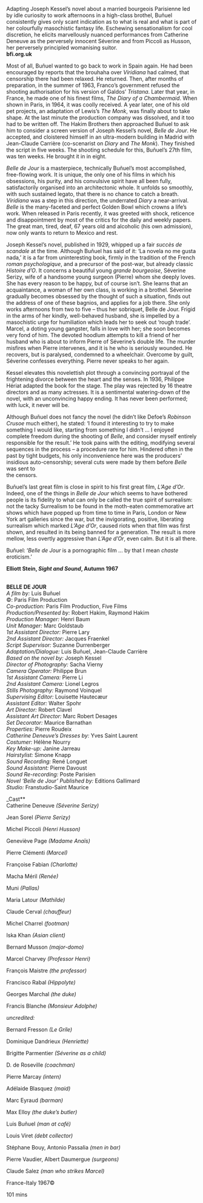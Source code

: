 
Adapting Joseph Kessel’s novel about a married bourgeois Parisienne led by idle curiosity to work afternoons in a high-class brothel, Buñuel consistently gives only scant indication as to what is real and what is part of her colourfully masochistic fantasy life. Eschewing sensationalism for cool discretion, he elicits marvellously nuanced performances from Catherine Deneuve as the perversely innocent Séverine and from Piccoli as Husson, her perversely principled womanising suitor.  
**bfi.org.uk**

Most of all, Buñuel wanted to go back to work in Spain again. He had been encouraged by reports that the brouhaha over _Viridiana_ had calmed, that censorship there had been relaxed. He returned. Then, after months of preparation, in the summer of 1963, Franco’s government refused the shooting authorisation for his version of Galdos’ _Tristana_. Later that year, in France, he made one of his finest films, _The Diary of a Chambermaid_. When shown in Paris, in 1964, it was coolly received. A year later, one of his old pet projects, an adaptation of Lewis’s _The Monk_, was finally about to take shape. At the last minute the production company was dissolved, and it too had to be written off. The Hakim Brothers then approached Buñuel to ask him to consider a screen version of Joseph Kessel’s novel, _Belle de Jour_. He accepted, and cloistered himself in an ultra-modern building in Madrid with Jean-Claude Carrière (co-scenarist on _Diary_ and _The Monk_). They finished the script in five weeks. The shooting schedule for this, Buñuel’s 27th film, was ten weeks. He brought it in in eight.

_Belle de Jour_ is a masterpiece, technically Buñuel’s most accomplished, free-flowing work. It is unique, the only one of his films in which his obsessions, his purity, and his convulsive spirit have all been fully, satisfactorily organised into an architectonic whole. It unfolds so smoothly, with such sustained legato, that there is no chance to catch a breath. _Viridiana_ was a step in this direction, the underrated _Diary_ a near-arrival. _Belle_ is the many-faceted and perfect Golden Bowl which crowns a life’s work. When released in Paris recently, it was greeted with shock, reticence and disappointment by most of the critics for the daily and weekly papers. The great man, tired, deaf, 67 years old and alcoholic (his own admission), now only wants to return to Mexico and rest.

Joseph Kessel’s novel, published in 1929, whipped up a fair _succès de scandale_ at the time. Although Buñuel has said of it: ‘La novela no me gusta nada,’ it is a far from uninteresting book, firmly in the tradition of the French _roman psychologique_, and a precursor of the post-war, but already classic _Histoire d’O_. It concerns a beautiful young _grande bourgeoise_, Séverine Serizy, wife of a handsome young surgeon (Pierre) whom she deeply loves. She has every reason to be happy, but of course isn’t. She learns that an acquaintance, a woman of her own class, is working in a brothel. Séverine gradually becomes obsessed by the thought of such a situation, finds out the address of one of these bagnios, and applies for a job there. She only works afternoons from two to five – thus her sobriquet, Belle de Jour. Frigid in the arms of her kindly, well-behaved husband, she is impelled by a masochistic urge for humiliation which leads her to seek out ‘rough trade’. Marcel, a doting young gangster, falls in love with her; she soon becomes very fond of him. The devoted hoodlum attempts to kill a friend of her husband who is about to inform Pierre of Séverine’s double life. The murder misfires when Pierre intervenes, and it is he who is seriously wounded. He recovers, but is paralysed, condemned to a wheelchair. Overcome by guilt, Séverine confesses everything. Pierre never speaks to her again.

Kessel elevates this novelettish plot through a convincing portrayal of the frightening divorce between the heart and the senses. In 1936, Philippe Hériat adapted the book for the stage. The play was rejected by 16 theatre directors and as many actresses. It is a sentimental watering-down of the novel, with an unconvincing happy ending. It has never been performed; with luck, it never will be.

Although Buñuel does not fancy the novel (he didn’t like Defoe’s _Robinson Crusoe_ much either), he stated: ‘I found it interesting to try to make something I would like, starting from something I didn’t ... I enjoyed complete freedom during the shooting of _Belle_, and consider myself entirely responsible for the result.’ He took pains with the editing, modifying several sequences in the process – a procedure rare for him. Hindered often in the past by tight budgets, his only inconvenience here was the producers’ insidious auto-censorship; several cuts were made by them before _Belle_ was sent to  
the censors.

Buñuel’s last great film is close in spirit to his first great film, _L’Age d’Or_. Indeed, one of the things in _Belle de Jour_ which seems to have bothered people is its fidelity to what can only be called the true spirit of surrealism: not the tacky Surrealism to be found in the moth-eaten commemorative art shows which have popped up from time to time in Paris, London or New York art galleries since the war, but the invigorating, positive, liberating surrealism which marked _L’Age d’Or_, caused riots when that film was first shown, and resulted in its being banned for a generation. The result is more mellow, less overtly aggressive than _L’Age d’Or_, even calm. But it is all there.  

Buñuel: ‘_Belle de Jour_ is a pornographic film ... by that I mean _chaste_ eroticism.’

**Elliott Stein, _Sight and Sound_, Autumn 1967**
<br><br>

**BELLE DE JOUR**<br>
_A film by:_ Luis Buñuel<br>
©: Paris Film Production<br>
_Co-production:_ Paris Film Production, Five Films<br>
_Production/Presented by:_ Robert Hakim,  Raymond Hakim<br>
_Production Manager:_ Henri Baum<br>
_Unit Manager:_ Marc Goldstaub<br>
_1st Assistant Director:_ Pierre Lary<br>
_2nd Assistant Director:_ Jacques Fraenkel<br>
_Script Supervisor:_ Suzanne Durrenberger<br>
_Adaptation/Dialogue:_ Luis Buñuel,  Jean-Claude Carrière<br>
_Based on the novel by:_ Joseph Kessel<br>
_Director of Photography:_ Sacha Vierny<br>
_Camera Operator:_ Philippe Brun<br>
_1st Assistant Camera:_ Pierre Li<br>
_2nd Assistant Camera:_ Lionel Legros<br>
_Stills Photography:_ Raymond Voinquel<br>
_Supervising Editor:_ Louisette Hautecæur<br>
_Assistant Editor:_ Walter Spohr<br>
_Art Director:_ Robert Clavel<br>
_Assistant Art Director:_ Marc Robert Desages<br>
_Set Decorator:_ Maurice Barnathan<br>
_Properties:_ Pierre Roudeix<br>
_Catherine Deneuve’s Dresses by:_ Yves Saint Laurent<br>
_Costumer:_ Hélène Nourry<br>
_Key Make-up:_ Janine Jarreau<br>
_Hairstylist:_ Simone Knapp<br>
_Sound Recording:_ René Longuet<br>
_Sound Assistant:_ Pierre Davoust<br>
_Sound Re-recording:_ Poste Parisien<br>
_Novel ‘Belle de Jour’ Published by:_  Editions Gallimard<br>
_Studio:_ Franstudio-Saint Maurice<br>

_Cast**<br>
Catherine Deneuve _(Séverine Serizy)_<br>

Jean Sorel _(Pierre Serizy)_<br>

Michel Piccoli _(Henri Husson)_<br>

Geneviève Page _(Madame Anaïs)_<br>

Pierre Clémenti _(Marcel)_<br>

Françoise Fabian _(Charlotte)_<br>

Macha Méril _(Renée)_<br>

Muni _(Pallas)_<br>

Maria Latour _(Mathilde)_<br>

Claude Cerval _(chauffeur)_<br>

Michel Charrel _(footman)_<br>

Iska Khan _(Asian client)_<br>

Bernard Musson _(major-domo)_<br>

Marcel Charvey _(Professor Henri)_<br>

François Maistre _(the professor)_<br>

Francisco Rabal _(Hippolyte)_<br>

Georges Marchal _(the duke)_<br>

Francis Blanche _(Monsieur Adolphe)_<br>

_uncredited:_<br>

Bernard Fresson _(Le Gríle)_<br>

Dominique Dandrieux _(Henriette)_<br>

Brigitte Parmentier _(Séverine as a child)_<br>

D. de Roseville _(coachman)_<br>

Pierre Marcay _(intern)_<br>

Adélaide Blasquez _(maid)_<br>

Marc Eyraud _(barman)_<br>

Max Elloy _(the duke’s butler)_<br>

Luis Buñuel _(man at café)_<br>

Louis Viret _(debt collector)_<br>

Stéphane Bouy, Antonio Passalia _(men in bar)_<br>

Pierre Vaudier, Albert Daumergue _(surgeons)_<br>

Claude Salez _(man who strikes Marcel)_<br>

France-Italy 1967©<br>

101 mins<br>
<br>
<!--stackedit_data:
eyJoaXN0b3J5IjpbLTEyNzk3NjQ4NDFdfQ==
-->